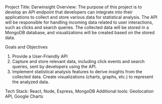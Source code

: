 Project Title: Darwinsight
Overview: The purpose of this project is to develop an API endpoint that developers can integrate into their applications to collect and store various data for statistical analysis. The API will be responsible for handling incoming data related to user interactions, such as clicks and search queries. The collected data will be stored in a MongoDB database, and visualizations will be created based on the stored data.

Goals and Objectives
1) Provide a User-Friendly API
2) Capture and store relevant data, including click events and search queries, sent by developers using the API.
3) Implement statistical analysis features to derive insights from the collected data.
Create visualizations (charts, graphs, etc.) to represent the analyzed data.

Tech Stack: React, Node, Express, MongoDB
Additional tools: Geolocation API, Google Charts

